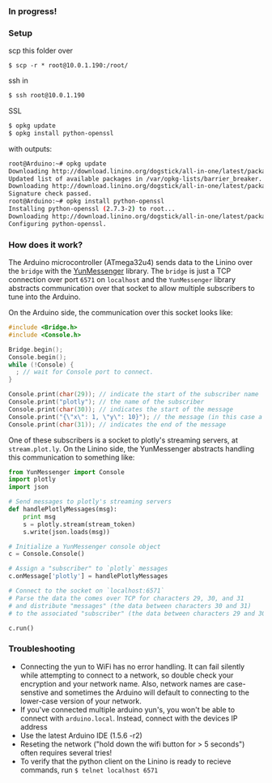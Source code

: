 ### In progress!


### Setup

scp this folder over
```
$ scp -r * root@10.0.1.190:/root/
```

ssh in
```bash
$ ssh root@10.0.1.190
```
SSL
```bash
$ opkg update
$ opkg install python-openssl
```
with outputs:
```bash
root@Arduino:~# opkg update
Downloading http://download.linino.org/dogstick/all-in-one/latest/packages//Packages.gz.
Updated list of available packages in /var/opkg-lists/barrier_breaker.
Downloading http://download.linino.org/dogstick/all-in-one/latest/packages//Packages.sig.
Signature check passed.
root@Arduino:~# opkg install python-openssl
Installing python-openssl (2.7.3-2) to root...
Downloading http://download.linino.org/dogstick/all-in-one/latest/packages//python-openssl_2.7.3-2_ar71xx.ipk.
Configuring python-openssl.

```

### How does it work?

The Arduino microcontroller (ATmega32u4) sends data to the Linino over the `bridge` with the [YunMessenger](https://github.com/plotly/YunMessenger) library. The `bridge` is just a TCP connection over port `6571` on `localhost` and the `YunMessenger` library abstracts communication over that socket to allow multiple subscribers to tune into the Arduino. 

On the Arduino side, the communication over this socket looks like:
```C
#include <Bridge.h>
#include <Console.h>

Bridge.begin();
Console.begin();
while (!Console) {
  ; // wait for Console port to connect.
}

Console.print(char(29)); // indicate the start of the subscriber name
Console.print("plotly"); // the name of the subscriber
Console.print(char(30)); // indicates the start of the message
Console.print("{\"x\": 1, \"y\": 10}"); // the message (in this case a plotly formatted JSON object)
Console.print(char(31)); // indicates the end of the message
```

One of these subscribers is a socket to plotly's streaming servers, at `stream.plot.ly`. On the Linino side, the YunMessenger abstracts handling this communication to something like:

```python
from YunMessenger import Console
import plotly
import json

# Send messages to plotly's streaming servers
def handlePlotlyMessages(msg):
    print msg
    s = plotly.stream(stream_token)
    s.write(json.loads(msg))

# Initialize a YunMessenger console object
c = Console.Console()

# Assign a "subscriber" to `plotly` messages
c.onMessage['plotly'] = handlePlotlyMessages

# Connect to the socket on `localhost:6571` 
# Parse the data the comes over TCP for characters 29, 30, and 31
# and distribute "messages" (the data between characters 30 and 31)
# to the associated "subscriber" (the data between characters 29 and 30).

c.run()

```



### Troubleshooting
- Connecting the yun to WiFi has no error handling. It can fail silently while attempting to connect to a network, so double check your encryption and your network name. Also, network names are case-senstive and sometimes the Arduino will default to connecting to the lower-case version of your network.
- If you've connected multiple arduino yun's, you won't be able to connect with `arduino.local`. Instead, connect with the devices IP address
- Use the latest Arduino IDE (1.5.6 -r2)
- Reseting the network ("hold down the wifi button for > 5 seconds") often requires several tries!
- To verify that the python client on the Linino is ready to recieve commands, run `$ telnet localhost 6571`
